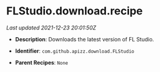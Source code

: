 # FLStudio.download.recipe

_Last updated 2021-12-23 20:01:50Z_

- **Description**: Downloads the latest version of FL Studio.

- **Identifier**: `com.github.apizz.download.FLStudio`

- **Parent Recipes**: `None`
